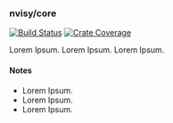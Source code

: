### nvisy/core

[![Build Status][action-badge]][action-url]
[![Crate Coverage][coverage-badge]][coverage-url]

[action-badge]: https://img.shields.io/github/actions/workflow/status/nvisycom/core/build.yaml
[action-url]: https://github.com/nvisycom/core/actions/workflows/build.yaml
[coverage-badge]: https://img.shields.io/codecov/c/github/nvisycom/core
[coverage-url]: https://app.codecov.io/gh/nvisycom/core

Lorem Ipsum. Lorem Ipsum. Lorem Ipsum.

#### Notes

- Lorem Ipsum.
- Lorem Ipsum.
- Lorem Ipsum.
